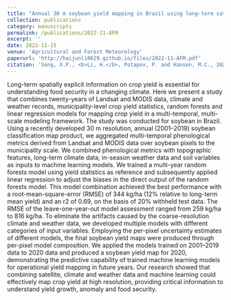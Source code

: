 ```yaml
---
title: "Annual 30 m soybean yield mapping in Brazil using long-term satellite observations, climate data and machine learning"
collection: publications
category: manuscripts
permalink: /publications/2022-11-AFM
excerpt: ''
date: 2022-11-15
venue: 'Agricultural and Forest Meteorology'
paperurl: 'http://haijunli0629.github.io/files/2022-11-AFM.pdf'
citation: 'Song, X.P., <b>Li, H.</b>, Potapov, P. and Hansen, M.C., 2022. Annual 30 m soybean yield mapping in Brazil using long-term satellite observations, climate data and machine learning. <i>Agricultural and Forest Meteorology</i>, 326, p.109186.'
---
```


Long-term spatially explicit information on crop yield is essential for understanding food security in a changing climate. Here we present a study that combines twenty-years of Landsat and MODIS data, climate and weather records, municipality-level crop yield statistics, random forests and linear regression models for mapping crop yield in a multi-temporal, multi-scale modeling framework. The study was conducted for soybean in Brazil. Using a recently developed 30 m resolution, annual (2001–2019) soybean classification map product, we aggregated multi-temporal phenological metrics derived from Landsat and MODIS data over soybean pixels to the municipality scale. We combined phenological metrics with topographic features, long-term climate data, in-season weather data and soil variables as inputs to machine learning models. We trained a multi-year random forests model using yield statistics as reference and subsequently applied linear regression to adjust the biases in the direct output of the random forests model. This model combination achieved the best performance with a root-mean-square-error (RMSE) of 344 kg/ha (12% relative to long-term mean yield) and an r2 of 0.69, on the basis of 20% withheld test data. The RMSE of the leave-one-year-out model assessment ranged from 259 kg/ha to 816 kg/ha. To eliminate the artifacts caused by the coarse-resolution climate and weather data, we developed multiple models with different categories of input variables. Employing the per-pixel uncertainty estimates of different models, the final soybean yield maps were produced through per-pixel model composition. We applied the models trained on 2001–2019 data to 2020 data and produced a soybean yield map for 2020, demonstrating the predictive capability of trained machine learning models for operational yield mapping in future years. Our research showed that combining satellite, climate and weather data and machine learning could effectively map crop yield at high resolution, providing critical information to understand yield growth, anomaly and food security.